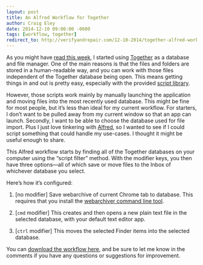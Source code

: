 ```yaml
---  
layout: post 
title: An Alfred Workflow for Together
author: Craig Eley 
date: 2014-12-10 09:00:00 -0600
tags: [workflow, together]
redirect_to: http://verifyandrepair.com/12-10-2014/together-alfred-workflow.html
---
```


As you might have [read this week](/2014-12-08/getting-together/), I started using [Together](http://reinventedsoftware.com/together/) as a database and file manager. One of the main reasons is that the files and folders are stored in a human-readable way, and you can work with those files independent of the Together database being open. This means getting things in and out is pretty easy, especially with the provided [script library](http://reinventedsoftware.com/together/scripts/index.html).

However, those scripts work mainly by manually launching the application and moving files into the most recently used database. This might be fine for most people, but it’s less than ideal for my current workflow. For starters, I don’t want to be pulled away from my current window so that an app can launch. Secondly, I want to be able to choose the database used for file import. Plus I just love tinkering with [Alfred](http://www.alfredapp.com/), so I wanted to see if I could script something that could handle my use-cases. I thought it might be useful enough to share.

This Alfred workflow starts by finding all of the Together databases on your computer using the “script filter” method. With the modifier keys, you then have three options—all of which save or move files to the Inbox of whichever database you select.

Here’s how it’s configured:

1. [no modifier] Save webarchive of current Chrome tab to database. This requires that you install the [webarchiver command line tool](https://github.com/newzealandpaul/webarchiver).

2. [`cmd` modifier] This creates and then opens a new plain text file in the selected database, with your default text editor app.

3. [`ctrl` modifier] This moves the selected Finder items into the selected database.

You can [download the workflow here](http://d.pr/f/1f04O), and be sure to let me know in the comments if you have any questions or suggestions for improvement.